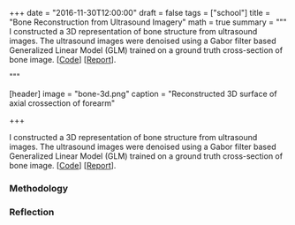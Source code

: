 +++
date = "2016-11-30T12:00:00"
draft = false
tags = ["school"]
title = "Bone Reconstruction from Ultrasound Imagery"
math = true
summary = """
I constructed a 3D representation of bone structure from ultrasound images. The ultrasound images were denoised using a Gabor filter based Generalized Linear Model (GLM) trained on a ground truth cross-section of bone image. [[Code](https://github.com/ardywibowo/BoneReconstruction)] [[Report](/papers/GaborBone.pdf)].

"""

[header]
image = "bone-3d.png"
caption = "Reconstructed 3D surface of axial crossection of forearm"

+++

I constructed a 3D representation of bone structure from ultrasound images. The ultrasound images were denoised using a Gabor filter based Generalized Linear Model (GLM) trained on a ground truth cross-section of bone image. [[Code](https://github.com/ardywibowo/BoneReconstruction)] [[Report](/papers/GaborBone.pdf)].

### Methodology

### Reflection
